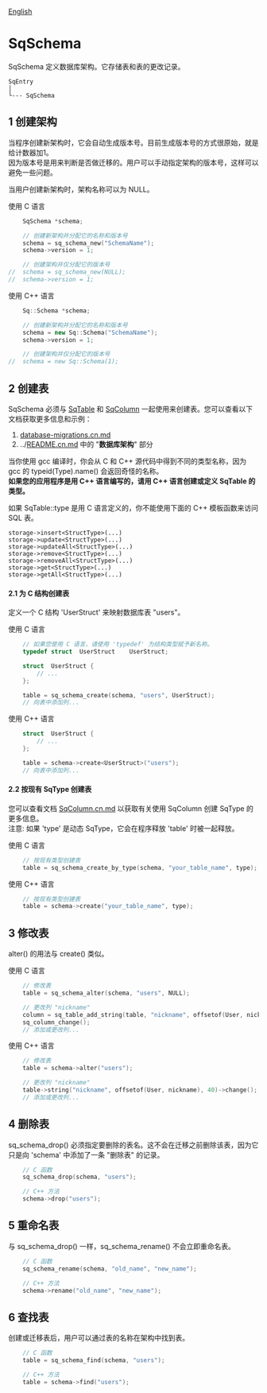 ﻿[English](SqSchema.md)

# SqSchema

SqSchema 定义数据库架构。它存储表和表的更改记录。

	SqEntry
	│
	└--- SqSchema

## 1 创建架构

当程序创建新架构时，它会自动生成版本号。目前生成版本号的方式很原始，就是给计数器加1。  
因为版本号是用来判断是否做迁移的。用户可以手动指定架构的版本号，这样可以避免一些问题。  
  
当用户创建新架构时，架构名称可以为 NULL。  
  
使用 C 语言

```c
	SqSchema *schema;

	// 创建新架构并分配它的名称和版本号
	schema = sq_schema_new("SchemaName");
	schema->version = 1;

	// 创建架构并仅分配它的版本号
//	schema = sq_schema_new(NULL);
//	schema->version = 1;
```

使用 C++ 语言

```c++
	Sq::Schema *schema;

	// 创建新架构并分配它的名称和版本号
	schema = new Sq::Schema("SchemaName");
	schema->version = 1;

	// 创建架构并仅分配它的版本号
//	schema = new Sq::Schema(1);
```

## 2 创建表

SqSchema 必须与 [SqTable](SqTable.cn.md) 和 [SqColumn](SqColumn.cn.md) 一起使用来创建表。您可以查看以下文档获取更多信息和示例：  
1. [database-migrations.cn.md](database-migrations.cn.md)
2. ../[README.cn.md](../README.cn.md#数据库架构) 中的 "**数据库架构**" 部分
  
当你使用 gcc 编译时，你会从 C 和 C++ 源代码中得到不同的类型名称，因为 gcc 的 typeid(Type).name() 会返回奇怪的名称。  
**如果您的应用程序是用 C++ 语言编写的，请用 C++ 语言创建或定义 SqTable 的类型。**  
  
如果 SqTable::type 是用 C 语言定义的，你不能使用下面的 C++ 模板函数来访问 SQL 表。

	storage->insert<StructType>(...)
	storage->update<StructType>(...)
	storage->updateAll<StructType>(...)
	storage->remove<StructType>(...)
	storage->removeAll<StructType>(...)
	storage->get<StructType>(...)
	storage->getAll<StructType>(...)

#### 2.1 为 C 结构创建表

定义一个 C 结构 'UserStruct' 来映射数据库表 "users"。  
  
使用 C 语言

```c
	// 如果您使用 C 语言，请使用 'typedef' 为结构类型赋予新名称。
	typedef struct  UserStruct    UserStruct;

	struct  UserStruct {
		// ...
	};

	table = sq_schema_create(schema, "users", UserStruct);
	// 向表中添加列...
```

使用 C++ 语言

```c++
	struct  UserStruct {
		// ...
	};

	table = schema->create<UserStruct>("users");
	// 向表中添加列...
```

#### 2.2 按现有 SqType 创建表

您可以查看文档 [SqColumn.cn.md](SqColumn.cn.md) 以获取有关使用 SqColumn 创建 SqType 的更多信息。  
注意: 如果 'type' 是动态 SqType，它会在程序释放 'table' 时被一起释放。  
  
使用 C 语言

```c
	// 按现有类型创建表
	table = sq_schema_create_by_type(schema, "your_table_name", type);
```

使用 C++ 语言

```c++
	// 按现有类型创建表
	table = schema->create("your_table_name", type);
```

## 3 修改表

alter() 的用法与 create() 类似。  
  
使用 C 语言

```c
	// 修改表
	table = sq_schema_alter(schema, "users", NULL);

	// 更改列 "nickname"
	column = sq_table_add_string(table, "nickname", offsetof(User, nickname), 40);
	sq_column_change();
	// 添加或更改列...
```

使用 C++ 语言

```c++
	// 修改表
	table = schema->alter("users");

	// 更改列 "nickname"
	table->string("nickname", offsetof(User, nickname), 40)->change();
	// 添加或更改列...
```

## 4 删除表

sq_schema_drop() 必须指定要删除的表名。这不会在迁移之前删除该表，因为它只是向 'schema' 中添加了一条 "删除表" 的记录。

```c++
	// C 函数
	sq_schema_drop(schema, "users");

	// C++ 方法
	schema->drop("users");
```

## 5 重命名表

与 sq_schema_drop() 一样，sq_schema_rename() 不会立即重命名表。

```c++
	// C 函数
	sq_schema_rename(schema, "old_name", "new_name");

	// C++ 方法
	schema->rename("old_name", "new_name");
```

## 6 查找表

创建或迁移表后，用户可以通过表的名称在架构中找到表。

```c++
	// C 函数
	table = sq_schema_find(schema, "users");

	// C++ 方法
	table = schema->find("users");
```

